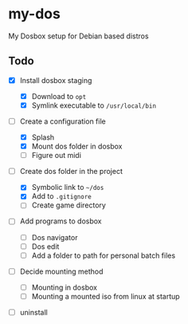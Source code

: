 # my-dos

My Dosbox setup for Debian based distros

## Todo

- [x] Install dosbox staging

  - [x] Download to `opt`
  - [x] Symlink executable to `/usr/local/bin`

- [ ] Create a configuration file

  - [x] Splash
  - [x] Mount dos folder in dosbox
  - [ ] Figure out midi

- [ ] Create dos folder in the project

  - [x] Symbolic link to `~/dos`
  - [x] Add to `.gitignore`
  - [ ] Create game directory

- [ ] Add programs to dosbox

  - [ ] Dos navigator
  - [ ] Dos edit
  - [ ] Add a folder to path for personal batch files

- [ ] Decide mounting method

  - [ ] Mounting in dosbox
  - [ ] Mounting a mounted iso from linux at startup

- [ ] uninstall

